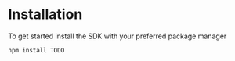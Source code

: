 # Installation

To get started install the SDK with your preferred package manager

```bash npm2yarn
npm install TODO
```
